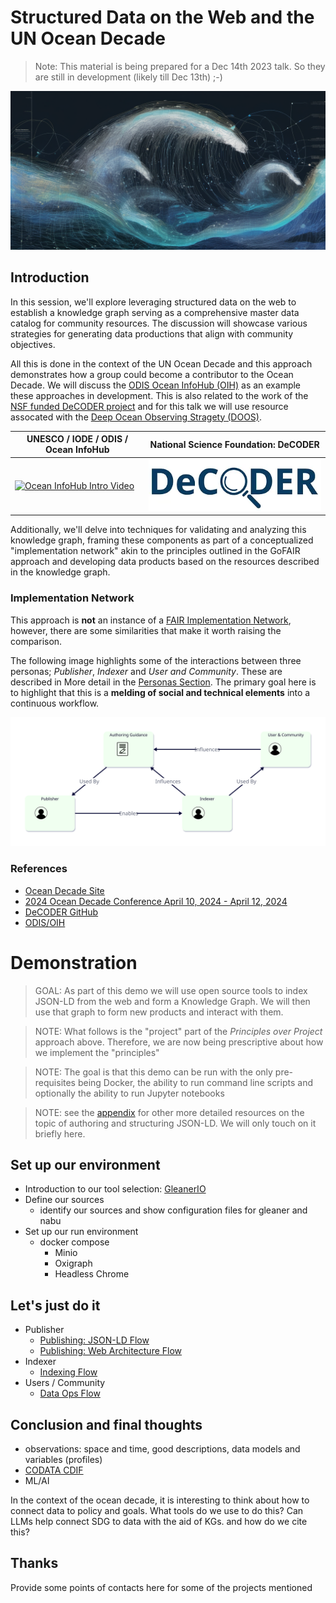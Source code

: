 # Structured Data on the Web and the UN Ocean Decade

> Note:  This material is being prepared for a Dec 14th 2023 talk. So
> they are still in development (likely till Dec 13th) ;-)

![ocean1.png](..%2F..%2Fdocs%2Fimages%2Focean1v2crop.png)

## Introduction

In this session, we'll explore leveraging structured data on the web to establish a knowledge graph serving as a
comprehensive master data catalog for community resources. The discussion will showcase various strategies for
generating data productions that align with community objectives.

All this is done in the context of the UN Ocean Decade and this approach
demonstrates how a group could become a contributor to the Ocean Decade.
We will discuss the [ODIS Ocean InfoHub (OIH)](https://oceaninfohub.org/project-overview/)
as an example these approaches in development. This is also related to the
work of the [NSF funded DeCODER project](https://www.earthcube.org/decoder) and for this talk we will use
resource assocated with the
[Deep Ocean Observing Stragety (DOOS)](https://www.deepoceanobserving.org/).

| UNESCO / IODE / ODIS / Ocean InfoHub                                                                                      | National Science Foundation: DeCODER                                      |
|---------------------------------------------------------------------------------------------------------------------------|---------------------------------------------------------------------------|
| [![Ocean InfoHub Intro Video](https://img.youtube.com/vi/KrxeZrPg0u8/0.jpg)](https://www.youtube.com/watch?v=KrxeZrPg0u8) | [![DeCoder](./assets/decoderLogo.png)](https://www.earthcube.org/decoder) |

Additionally, we'll delve into techniques for validating and analyzing this knowledge graph, framing these components as
part of a conceptualized "implementation network" akin to the principles outlined in the GoFAIR approach and developing
data products based on the resources described in the knowledge graph.

### Implementation Network

This approach is __not__ an instance of
a [FAIR Implementation Network](https://www.go-fair.org/implementation-networks/),
however, there are some similarities that make it worth raising the comparison.

The following image highlights some of the interactions between three personas; _Publisher_, _Indexer_ and _User and
Community_.
These are described in More detail in the [Personas Section](../../personas/README.md).  The primary goal here is to highlight that this is a __melding of social and technical elements__ into a continuous workflow. 

![im](./assets/fairIN.svg)

### References

* [Ocean Decade Site](https://oceandecade.org)
* [2024 Ocean Decade Conference April 10, 2024 - April 12, 2024](https://oceandecade.org/events/2024-ocean-decade-conference/)
* [DeCODER GitHub](https://github.com/earthcube)
* [ODIS/OIH](https://github.com/iodepo/odis-arch)

# Demonstration

> GOAL: As part of this demo we will use open source tools to index JSON-LD from the web and 
> form a Knowledge Graph.  We will then use that graph to form new products and interact with them.

> NOTE:  What follows is the "project" part of the _Principles over Project_ approach above. Therefore, 
> we are now being prescriptive about how we implement the "principles"

> NOTE: The goal is that this demo can be run with the only pre-requisites
> being Docker, the ability to run command line scripts and optionally the ability to run
> Jupyter notebooks 

> NOTE:  see the [appendix](appendix.md) for other more detailed resources on the topic of authoring
> and structuring JSON-LD.  We will only touch on it briefly here.


## Set up our environment

* Introduction to our tool selection: [GleanerIO](https://github.com/gleanerio)
* Define our sources 
    - identify our sources and show configuration files for gleaner and nabu
* Set up our run environment
    - docker compose 
      - Minio
      - Oxigraph
      - Headless Chrome

## Let's just do it

* Publisher
    * [Publishing: JSON-LD Flow](./card_jsonld.md)
    * [Publishing: Web Architecture Flow](./card_sources.md)   
* Indexer
  * [Indexing Flow](./card_indexing.md)
* Users / Community
  * [Data Ops Flow](./card_dataops.md)

## Conclusion and final thoughts
    
* observations:  space and time, good descriptions, data models and variables (profiles)
* [CODATA CDIF](https://worldfair-project.eu/cross-domain-interoperability-framework/)
* ML/AI

In the context of the ocean decade, it is interesting to think about how to connect data
to policy and goals.  What tools do we use to do this?  Can LLMs help connect SDG to data with the
aid of KGs.    and how do we cite this?


## Thanks

Provide some points of contacts here for some of the projects mentioned

